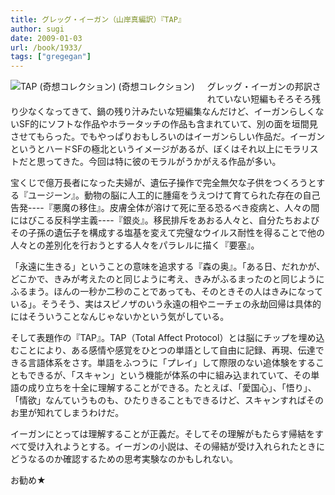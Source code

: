 ```yaml
---
title: グレッグ・イーガン（山岸真編訳）『TAP』
author: sugi
date: 2009-01-03
url: /book/1933/
tags: ["gregegan"]
---
```

<a href="http://www.amazon.co.jp/exec/obidos/ASIN/4309622038/chezsugi-22/ref=nosim/" name="amazletlink" target="_blank"><img src="http://i1.wp.com/ecx.images-amazon.com/images/I/51kBSTyt4DL._SL160_.jpg?w=660" alt="TAP (奇想コレクション) (奇想コレクション)" class="alignleft" style="float: left; margin: 0 20px 20px 0;"  data-recalc-dims="1" /></a>

グレッグ・イーガンの邦訳されていない短編もそろそろ残り少なくなってきて、鍋の残り汁みたいな短編集なんだけど、イーガンらしくないSF的にソフトな作品やホラータッチの作品も含まれていて、別の面を垣間見させてもらった。でもやっぱりおもしろいのはイーガンらしい作品だ。イーガンというとハードSFの極北というイメージがあるが、ぼくはそれ以上にモラリストだと思ってきた。今回は特に彼のモラルがうかがえる作品が多い。

宝くじで億万長者になった夫婦が、遺伝子操作で完全無欠な子供をつくろうとする『ユージーン』。動物の脳に人工的に腫瘍をうえつけて育てられた存在の自己告発\----『悪魔の移住』。皮膚全体が溶けて死に至る恐るべき疫病と、人々の間にはびこる反科学主義\----『銀炎』。移民排斥をあおる人々と、自分たちおよびその子孫の遺伝子を構成する塩基を変えて完璧なウイルス耐性を得ることで他の人々との差別化を行おうとする人々をパラレルに描く『要塞』。

「永遠に生きる」ということの意味を追求する『森の奥』。「ある日、だれかが、どこかで、きみが考えたのと同じように考え、きみがふるまったのと同じようにふるまう。ほんの一秒か二秒のことであっても、そのときその人はきみになっている」。そうそう、実はスピノザのいう永遠の相やニーチェの永劫回帰は具体的にはそういうことなんじゃないかという気がしている。

そして表題作の『TAP』。TAP（Total Affect Protocol）とは脳にチップを埋め込むことにより、ある感情や感覚をひとつの単語として自由に記録、再現、伝達できる言語体系をさす。単語をふつうに「プレイ」して際限のない追体験をすることもできるが、「スキャン」という機能が体系の中に組み込まれていて、その単語の成り立ちを十全に理解することができる。たとえば、「愛国心」、「悟り」、「情欲」なんていうものも、ひたりきることもできるけど、スキャンすればそのお里が知れてしまうわけだ。

イーガンにとっては理解することが正義だ。そしてその理解がもたらす帰結をすべて受け入れようとする。イーガンの小説は、その帰結が受け入れられたときにどうなるのか確認するための思考実験なのかもしれない。

お勧め★

